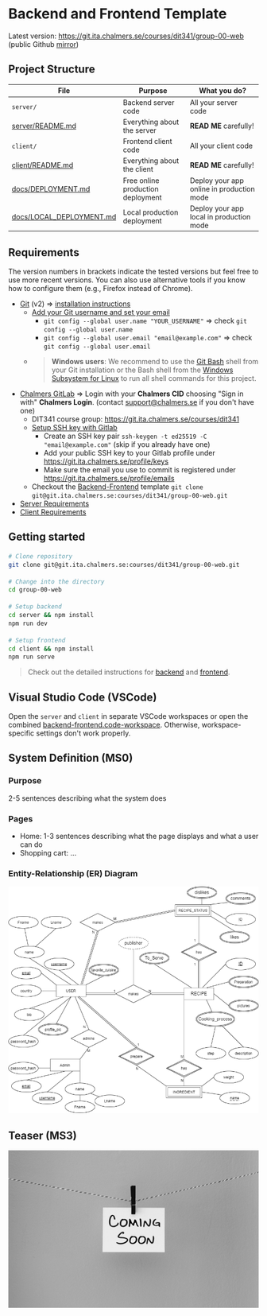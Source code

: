 # Backend and Frontend Template

Latest version: https://git.ita.chalmers.se/courses/dit341/group-00-web (public Github [mirror](https://github.com/dit341/group-00-web))

## Project Structure

| File                                                 | Purpose                           | What you do?                              |
| ---------------------------------------------------- | --------------------------------- | ----------------------------------------- |
| `server/`                                            | Backend server code               | All your server code                      |
| [server/README.md](server/README.md)                 | Everything about the server       | **READ ME** carefully!                    |
| `client/`                                            | Frontend client code              | All your client code                      |
| [client/README.md](client/README.md)                 | Everything about the client       | **READ ME** carefully!                    |
| [docs/DEPLOYMENT.md](docs/DEPLOYMENT.md)             | Free online production deployment | Deploy your app online in production mode |
| [docs/LOCAL_DEPLOYMENT.md](docs/LOCAL_DEPLOYMENT.md) | Local production deployment       | Deploy your app local in production mode  |

## Requirements

The version numbers in brackets indicate the tested versions but feel free to use more recent versions.
You can also use alternative tools if you know how to configure them (e.g., Firefox instead of Chrome).

- [Git](https://git-scm.com/) (v2) => [installation instructions](https://www.atlassian.com/git/tutorials/install-git)
  - [Add your Git username and set your email](https://docs.gitlab.com/ce/gitlab-basics/start-using-git.html#add-your-git-username-and-set-your-email)
    - `git config --global user.name "YOUR_USERNAME"` => check `git config --global user.name`
    - `git config --global user.email "email@example.com"` => check `git config --global user.email`
  - > **Windows users**: We recommend to use the [Git Bash](https://www.atlassian.com/git/tutorials/git-bash) shell from your Git installation or the Bash shell from the [Windows Subsystem for Linux](https://docs.microsoft.com/en-us/windows/wsl/install-win10) to run all shell commands for this project.
- [Chalmers GitLab](https://git.ita.chalmers.se/) => Login with your **Chalmers CID** choosing "Sign in with" **Chalmers Login**. (contact [support@chalmers.se](mailto:support@chalmers.se) if you don't have one)
  - DIT341 course group: https://git.ita.chalmers.se/courses/dit341
  - [Setup SSH key with Gitlab](https://docs.gitlab.com/ee/ssh/)
    - Create an SSH key pair `ssh-keygen -t ed25519 -C "email@example.com"` (skip if you already have one)
    - Add your public SSH key to your Gitlab profile under https://git.ita.chalmers.se/profile/keys
    - Make sure the email you use to commit is registered under https://git.ita.chalmers.se/profile/emails
  - Checkout the [Backend-Frontend](https://git.ita.chalmers.se/courses/dit341/group-00-web) template `git clone git@git.ita.chalmers.se:courses/dit341/group-00-web.git`
- [Server Requirements](./server/README.md#Requirements)
- [Client Requirements](./client/README.md#Requirements)

## Getting started

```bash
# Clone repository
git clone git@git.ita.chalmers.se:courses/dit341/group-00-web.git

# Change into the directory
cd group-00-web

# Setup backend
cd server && npm install
npm run dev

# Setup frontend
cd client && npm install
npm run serve
```

> Check out the detailed instructions for [backend](./server/README.md) and [frontend](./client/README.md).

## Visual Studio Code (VSCode)

Open the `server` and `client` in separate VSCode workspaces or open the combined [backend-frontend.code-workspace](./backend-frontend.code-workspace). Otherwise, workspace-specific settings don't work properly.

## System Definition (MS0)

### Purpose

2-5 sentences describing what the system does

### Pages

- Home: 1-3 sentences describing what the page displays and what a user can do
- Shopping cart: ...

### Entity-Relationship (ER) Diagram

![ER Diagram](./images/ER_Diagram_WebChefs_revised.png)

## Teaser (MS3)

![Teaser](./images/comingSoon.png)

